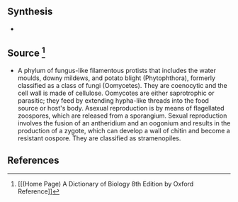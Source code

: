 ## Synthesis
- 
## Source [^1]
- A phylum of fungus-like filamentous protists that includes the water moulds, downy mildews, and potato blight (Phytophthora), formerly classified as a class of fungi (Oomycetes). They are coenocytic and the cell wall is made of cellulose. Oomycotes are either saprotrophic or parasitic; they feed by extending hypha-like threads into the food source or host's body. Asexual reproduction is by means of flagellated zoospores, which are released from a sporangium. Sexual reproduction involves the fusion of an antheridium and an oogonium and results in the production of a zygote, which can develop a wall of chitin and become a resistant oospore. They are classified as stramenopiles.
## References

[^1]: [[(Home Page) A Dictionary of Biology 8th Edition by Oxford Reference]]